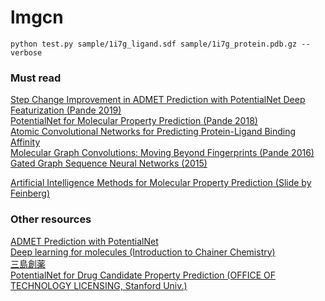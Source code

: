 # lmgcn

```
python test.py sample/1i7g_ligand.sdf sample/1i7g_protein.pdb.gz --verbose
```

### Must read

[Step Change Improvement in ADMET Prediction with PotentialNet Deep Featurization (Pande 2019)](https://arxiv.org/abs/1903.11789)<br/>
[PotentialNet for Molecular Property Prediction (Pande 2018)](https://arxiv.org/abs/1803.04465)<br/>
[Atomic Convolutional Networks for Predicting Protein-Ligand Binding Affinity](https://arxiv.org/abs/1703.10603)<br/>
[Molecular Graph Convolutions: Moving Beyond Fingerprints (Pande 2016)](https://arxiv.org/abs/1603.00856)<br/>
[Gated Graph Sequence Neural Networks (2015)](https://arxiv.org/abs/1511.05493)<br/>

[Artificial Intelligence Methods for Molecular Property Prediction (Slide by Feinberg)](https://bluewaters.ncsa.illinois.edu/liferay-content/document-library/18symposium-slides/feinberg.pdf)<br/>
### Other resources

[ADMET Prediction with PotentialNet](http://blog.kzfmix.com/entry/1553921144)<br/>
[Deep learning for molecules (Introduction to Chainer Chemistry)](https://www.slideshare.net/KentaOono/deep-learning-for-molecules-introduction-to-chainer-chemistry-93288837)<br/>
[三島創薬](https://github.com/Mishima-syk)<br/>
[PotentialNet for Drug Candidate Property Prediction (OFFICE OF TECHNOLOGY LICENSING, Stanford Univ.)](http://techfinder.stanford.edu/technologies/S18-023_potentialnet-for-drug-candidate)<br/>
